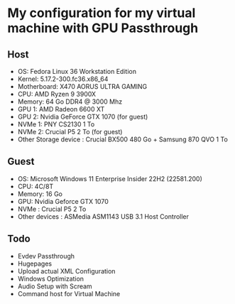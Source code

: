 # My configuration for my virtual machine with GPU Passthrough

## Host

- OS: Fedora Linux 36 Workstation Edition
- Kernel: 5.17.2-300.fc36.x86_64 
- Motherboard: X470 AORUS ULTRA GAMING
- CPU: AMD Ryzen 9 3900X
- Memory: 64 Go DDR4 @ 3000 Mhz
- GPU 1: AMD Radeon 6600 XT
- GPU 2: Nvidia GeForce GTX 1070 (for guest)
- NVMe 1: PNY CS2130 1 To
- NVMe 2: Crucial P5 2 To (for guest)
- Other Storage device : Crucial BX500 480 Go + Samsung 870 QVO 1 To 

## Guest

- OS: Microsoft Windows 11 Enterprise Insider 22H2 (22581.200)
- CPU: 4C/8T
- Memory: 16 Go
- GPU: Nvidia Geforce GTX 1070
- NVMe : Crucial P5 2 To
- Other devices : ASMedia ASM1143 USB 3.1 Host Controller

## Todo 

- Evdev Passthrough
- Hugepages
- Upload actual XML Configuration
- Windows Optimization 
- Audio Setup with Scream
- Command host for Virtual Machine
